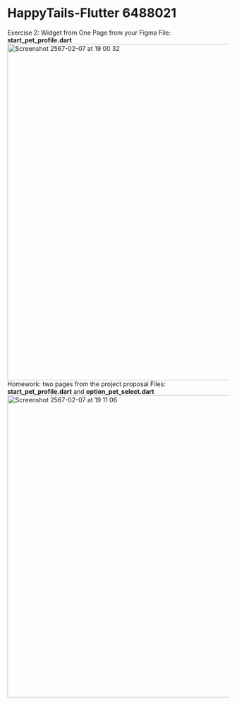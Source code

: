 # HappyTails-Flutter 6488021
Exercise 2: Widget from One Page from your Figma
File: **start_pet_profile.dart**
<img width="761" alt="Screenshot 2567-02-07 at 19 00 32" src="https://github.com/rsrfay/HappyTails-Flutter/assets/128398519/adf6bc19-f5e6-4e44-bf86-ceeb425fade7">
Homework: two pages from the project proposal
Files: **start_pet_profile.dart** and **option_pet_select.dart**
<img width="684" alt="Screenshot 2567-02-07 at 19 11 06" src="https://github.com/rsrfay/HappyTails-Flutter/assets/128398519/3b1f026a-28eb-4a7c-90e1-876b55da4686">
